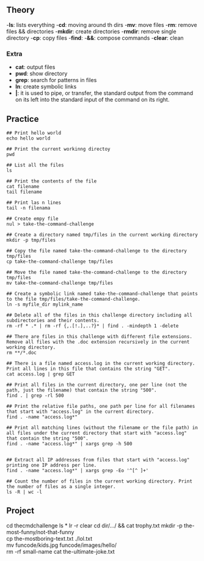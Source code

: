 ## Theory

-**ls**: lists everything -**cd**: moving around th dirs -**mv**: move files -**rm**: remove files && directories -**mkdir**: create directories -**rmdir**: remove single directory -**cp**: copy files -**find**: -**&&**: compose commands -**clear**: clean

### Extra

- **cat**: output files
- **pwd**: show directory
- **grep**: search for patterns in files
- **ln**: create symbolic links
- **|**: it is used to pipe, or transfer, the standard output from the command on its left into the standard input of the command on its right.

## Practice

```shell
## Print hello world
echo hello world

## Print the current workinng directoy
pwd

## List all the files
ls

## Print the contents of the file
cat filename
tail filename

## Print las n lines
tail -n filenama

## Create empy file
nul > take-the-command-challenge

## Create a directory named tmp/files in the current working directory
mkdir -p tmp/files

## Copy the file named take-the-command-challenge to the directory tmp/files
cp take-the-command-challenge tmp/files

## Move the file named take-the-command-challenge to the directory tmp/files
mv take-the-command-challenge tmp/files

## Create a symbolic link named take-the-command-challenge that points to the file tmp/files/take-the-command-challenge.
ln -s myfile_dir mylink_name

## Delete all of the files in this challenge directory including all subdirectories and their contents.
rm -rf * .* | rm -rf {,.[!.],..?}* | find . -mindepth 1 -delete

## There are files in this challenge with different file extensions. Remove all files with the .doc extension recursively in the current working directory.
rm **/*.doc

## There is a file named access.log in the current working directory. Print all lines in this file that contains the string "GET".
cat access.log | grep GET

## Print all files in the current directory, one per line (not the path, just the filename) that contain the string "500".
find . | grep -rl 500

## Print the relative file paths, one path per line for all filenames that start with "access.log" in the current directory.
find . -name "access.log*"

## Print all matching lines (without the filename or the file path) in all files under the current directory that start with "access.log" that contain the string "500".
find . -name "access.log*" | xargs grep -h 500


## Extract all IP addresses from files that start with "access.log" printing one IP address per line.
find . -name "access.log*" | xargs grep -Eo '^[^ ]+'

## Count the number of files in the current working directory. Print the number of files as a single integer.
ls -R | wc -l

```

## Project

cd thecmdchallenge
ls \*
lr -r
clear
cd dir/.../ && cat trophy.txt
mkdir -p the-most-funny/not-that-funny  
cp the-mostboring-text.txt ./lol.txt  
mv funcode/kids.jpg funcode/images/hello/  
rm -rf small-name
cat the-ultimate-joke.txt
